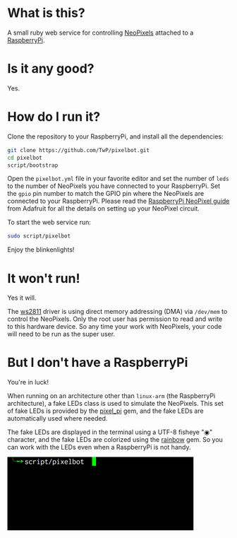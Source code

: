 # What is this?

A small ruby web service for controlling
[NeoPixels](https://www.adafruit.com/category/168) attached to a
[RaspberryPi](http://www.raspberrypi.org).

# Is it any good?

Yes.

# How do I run it?

Clone the repository to your RaspberryPi, and install all the dependencies:

```sh
git clone https://github.com/TwP/pixelbot.git
cd pixelbot
script/bootstrap
```

Open the `pixelbot.yml` file in your favorite editor and set the number of
`leds` to the number of NeoPixels you have connected to your RaspberryPi. Set
the `gpio` pin number to match the GPIO pin where the NeoPixels are connected to
your RaspberryPi. Please read the [RaspberryPi NeoPixel guide](https://learn.adafruit.com/neopixels-on-raspberry-pi/overview)
from Adafruit for all the details on setting up your NeoPixel circuit.

To start the web service run:

```sh
sudo script/pixelbot
```

Enjoy the blinkenlights!

# It won't run!

Yes it will.

The [ws2811](https://github.com/jgarff/rpi_ws281x) driver is using direct memory
addressing (DMA) via `/dev/mem` to control the NeoPixels. Only the root user has
permission to read and write to this hardware device. So any time your work with
NeoPixels, your code will need to be run as the super user.

# But I don't have a RaspberryPi

You're in luck!

When running on an architecture other than `linux-arm` (the RaspberryPi
architecture), a fake LEDs class is used to simulate the NeoPixels. This set of
fake LEDs is provided by the [pixel_pi](https://github.com/TwP/pixel_pi) gem,
and the fake LEDs are automatically used where needed.

The fake LEDs are displayed in the terminal using a UTF-8 fisheye "◉" character,
and the fake LEDs are colorized using the [rainbow]() gem. So you can work with
the LEDs even when a RaspberryPi is not handy.

![](/public/images/pixelbot.gif)
